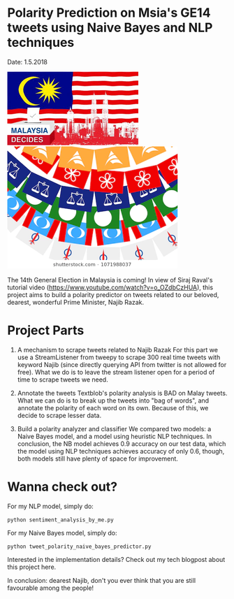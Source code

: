 # Polarity Prediction on Msia's GE14 tweets using Naive Bayes and NLP techniques
Date: 1.5.2018

![](ge14.jpg) ![](ge14-2.jpg)

The 14th General Election in Malaysia is coming!
In view of Siraj Raval's tutorial video (https://www.youtube.com/watch?v=o_OZdbCzHUA), this project aims to build a polarity predictor on tweets related to our beloved, dearest, wonderful Prime Minister, Najib Razak.

# Project Parts

1. A mechanism to scrape tweets related to Najib Razak
For this part we use a StreamListener from tweepy to scrape 300 real time tweets with keyword Najib (since directly querying API from twitter is not allowed for free). What we do is to leave the stream listener open for a period of time to scrape tweets we need.

2. Annotate the tweets
Textblob's polarity analysis is BAD on Malay tweets. What we can do is to break up the tweets into "bag of words", and annotate the polarity of each word on its own. Because of this, we decide to scrape lesser data.

3. Build a polarity analyzer and classifier
We compared two models: a Naive Bayes model, and a model using heuristic NLP techniques. In conclusion, the NB model achieves 0.9 accuracy on our test data, which the model using NLP techniques achieves accuracy of only 0.6, though, both models still have plenty of space for improvement.

# Wanna check out?

For my NLP model, simply do:
```
python sentiment_analysis_by_me.py
```
For my Naive Bayes model, simply do:
```
python tweet_polarity_naive_bayes_predictor.py
```
Interested in the implementation details? Check out my tech blogpost about this project here.

In conclusion: dearest Najib, don't you ever think that you are still favourable among the people!
